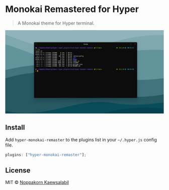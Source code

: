 # Monokai Remastered for Hyper

> A Monokai theme for Hyper terminal.

![Monokai Remastered for Hyper](./image/screenshot-example-theme.png)

## Install

Add `hyper-monokai-remaster` to the plugins list in your `~/.hyper.js` config file.

```js
plugins: ["hyper-monokai-remaster"];
```

## License

MIT © [Noppakorn Kaewsalabil](LICENSE)
